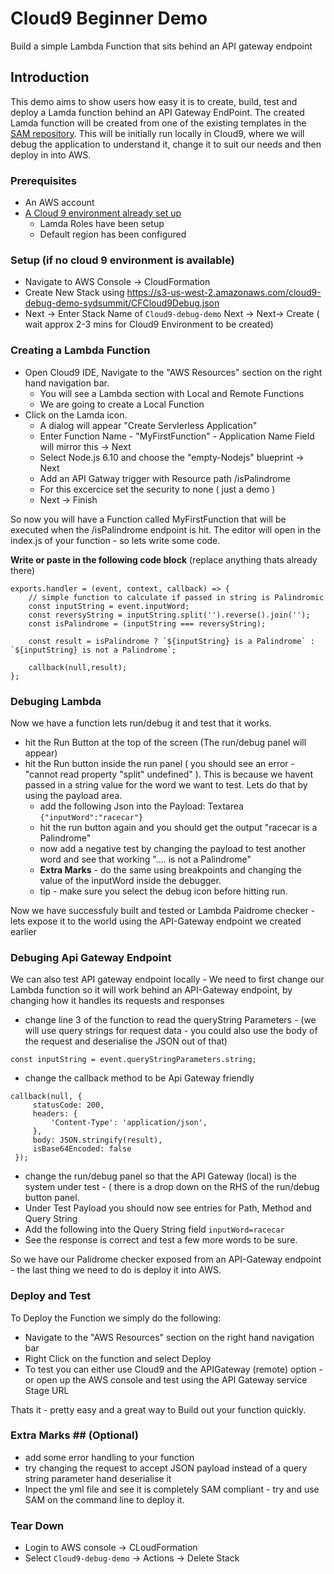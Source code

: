 # Cloud9 Beginner Demo

   Build a simple Lambda Function that sits behind an API gateway endpoint 

## Introduction
This demo aims to show users how easy it is to create, build, test and deploy a Lamda function behind an API Gateway EndPoint.  The created Lamda function will be created from one of the existing templates in the [SAM repository]( https://github.com/awslabs/serverless-application-model/tree/master/examples/).  This will be initially run locally in Cloud9, where we will debug the application to understand it, change it to suit our needs and then deploy in into AWS.

### Prerequisites
- An AWS account
- [A Cloud 9 environment already set up](https://docs.aws.amazon.com/cloud9/latest/user-guide/setup-express.html)
  - Lamda Roles have been setup
  - Default region has been configured

### Setup (if no cloud 9 environment is available)
- Navigate to AWS Console -> CloudFormation
- Create New Stack using https://s3-us-west-2.amazonaws.com/cloud9-debug-demo-sydsummit/CFCloud9Debug.json
- Next -> Enter Stack Name of ```Cloud9-debug-demo``` Next -> Next-> Create ( wait approx 2-3 mins for Cloud9 Environment to be created)

### Creating a Lambda Function

- Open Cloud9 IDE, Navigate to the "AWS Resources" section on the right hand navigation bar.
  - You will see a Lambda section with Local and Remote Functions
  - We are going to create a Local Function
- Click on the Lamda icon.
  - A dialog will appear "Create Servlerless Application"
  - Enter Function Name - "MyFirstFunction" - Application Name Field will mirror this -> Next
  - Select Node.js 6.10 and choose the "empty-Nodejs" blueprint -> Next
  - Add an API Gatway trigger with Resource path /isPalindrome
  - For this excercice set the security to none ( just a demo )
  - Next -> Finish

So now you will have a Function called MyFirstFunction that will be executed when the /isPalindrome endpoint is hit.
The editor will open in the index.js of your function - so lets write some code.

**Write or paste in the following code block**
(replace anything thats already there)

```
exports.handler = (event, context, callback) => {
    // simple function to calculate if passed in string is Palindromic
    const inputString = event.inputWord;
    const reversyString = inputString.split('').reverse().join('');
    const isPalindrome = (inputString === reversyString);
    
    const result = isPalindrome ? `${inputString} is a Palindrome` : `${inputString} is not a Palindrome`;
    
    callback(null,result);
};
```
### Debuging Lambda

Now we have a function lets run/debug it and test that it works.
- hit the Run Button at the top of the screen (The run/debug panel will appear)
- hit the Run button inside the run panel ( you should see an error - "cannot read property "split" undefined" ).  This is because we havent passed in a string value for the word we want to test.  Lets do that by using the payload area.
  - add the following Json into the Payload: Textarea  ```{"inputWord":"racecar"}```
  - hit the run button again and you should get the output "racecar is a Palindrome"
  - now add a negative test by changing the payload to test another word and see that working ".... is not a Palindrome"
  - **Extra Marks** - do the same using breakpoints and changing the value of the inputWord inside the debugger.
   - tip - make sure you select the debug icon before hitting run.

Now we have successfuly built and tested or Lambda Paidrome checker - lets expose it to the world using the API-Gateway endpoint we created earlier

### Debuging Api Gateway Endpoint   

We can also test API gateway endpoint locally - We need to first change our Lambda function so it will work behind an API-Gateway endpoint, by changing how it handles its requests and responses
   - change line 3 of the function to read the queryString Parameters - (we will use query strings for request data - you could also use the body of the request and deserialise the JSON out of that)
   ```
   const inputString = event.queryStringParameters.string;
   ```
   - change the callback method to be Api Gateway friendly
   ```
   callback(null, {
        statusCode: 200,
        headers: {
            'Content-Type': 'application/json',
        },
        body: JSON.stringify(result),
        isBase64Encoded: false
    });
   ```
   - change the run/debug panel so that the API Gateway (local) is the system under test - ( there is a drop down on the RHS of the run/debug button panel.
   - Under Test Payload you should now see entries for Path, Method and Query String
   - Add the following into the Query String field ```inputWord=racecar```
   - See the response is correct and test a few more words to be sure.
   
So we have our Palidrome checker exposed from an API-Gateway endpoint - the last thing we need to do is deploy it into AWS.
  
### Deploy and Test

To Deploy the Function we simply do the following:
- Navigate to the "AWS Resources" section on the right hand navigation bar 
- Right Click on the function and select Deploy
- To test you can either use Cloud9 and the APIGateway (remote) option - or open up the AWS console and test using the API Gateway service Stage URL

Thats it - pretty easy and a great way to Build out your function quickly.

### Extra Marks ## (Optional)

- add some error handling to your function 
- try changing the request to accept JSON payload instead of a query string parameter hand deserialise it
- Inpect the yml file and see it is completely SAM compliant - try and use SAM on the command line to deploy it.

### Tear Down
- Login to AWS console -> CLoudFormation
- Select ```Cloud9-debug-demo``` -> Actions -> Delete Stack





